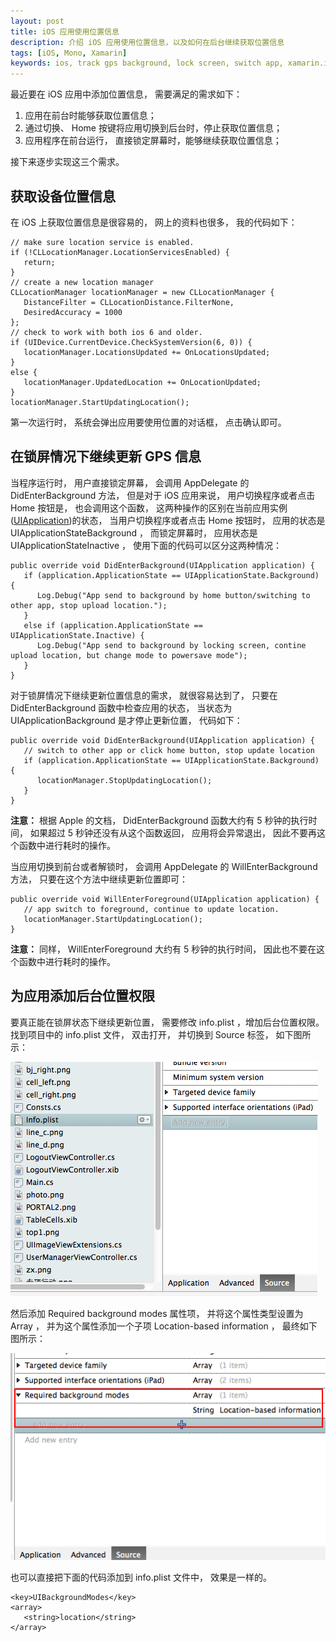 ```yaml
---
layout: post
title: iOS 应用使用位置信息
description: 介绍 iOS 应用使用位置信息，以及如何在后台继续获取位置信息
tags: [iOS, Mono, Xamarin]
keywords: ios, track gps background, lock screen, switch app, xamarin.ios, monotouch
---
```


最近要在 iOS 应用中添加位置信息， 需要满足的需求如下：

1. 应用在前台时能够获取位置信息；
2. 通过切换、 Home 按键将应用切换到后台时，停止获取位置信息；
3. 应用程序在前台运行， 直接锁定屏幕时，能够继续获取位置信息；

接下来逐步实现这三个需求。

## 获取设备位置信息

在 iOS 上获取位置信息是很容易的， 网上的资料也很多， 我的代码如下：

    // make sure location service is enabled.
    if (!CLLocationManager.LocationServicesEnabled) {
       return;
    }
    // create a new location manager
    CLLocationManager locationManager = new CLLocationManager {
       DistanceFilter = CLLocationDistance.FilterNone,
       DesiredAccuracy = 1000
    };
    // check to work with both ios 6 and older.
    if (UIDevice.CurrentDevice.CheckSystemVersion(6, 0)) {
       locationManager.LocationsUpdated += OnLocationsUpdated;
    }
    else {
       locationManager.UpdatedLocation += OnLocationUpdated;
    }
    locationManager.StartUpdatingLocation();

第一次运行时， 系统会弹出应用要使用位置的对话框， 点击确认即可。

## 在锁屏情况下继续更新 GPS 信息

当程序运行时， 用户直接锁定屏幕， 会调用 AppDelegate 的 DidEnterBackground 方法， 但是对于 iOS 应用来说， 用户切换程序或者点击 Home 按钮是， 也会调用这个函数， 这两种操作的区别在当前应用实例([UIApplication](https://developer.apple.com/library/ios/#documentation/uikit/reference/UIApplication_Class/Reference/Reference.html#//apple_ref/doc/c_ref/UIApplication))的状态， 当用户切换程序或者点击 Home 按钮时， 应用的状态是 UIApplicationStateBackground ， 而锁定屏幕时， 应用状态是 UIApplicationStateInactive ， 使用下面的代码可以区分这两种情况：

    public override void DidEnterBackground(UIApplication application) {
       if (application.ApplicationState == UIApplicationState.Background) {
          Log.Debug("App send to background by home button/switching to other app, stop upload location.");
       }
       else if (application.ApplicationState == UIApplicationState.Inactive) {
          Log.Debug("App send to background by locking screen, contine upload location, but change mode to powersave mode");
       }
    }

对于锁屏情况下继续更新位置信息的需求， 就很容易达到了， 只要在 DidEnterBackground 函数中检查应用的状态， 当状态为 UIApplicationBackground 是才停止更新位置， 代码如下：

    public override void DidEnterBackground(UIApplication application) {
       // switch to other app or click home button, stop update location
       if (application.ApplicationState == UIApplicationState.Background) {
          locationManager.StopUpdatingLocation();
       }
    }

**注意：** 根据 Apple 的文档， DidEnterBackground 函数大约有 5 秒钟的执行时间， 如果超过 5 秒钟还没有从这个函数返回， 应用将会异常退出， 因此不要再这个函数中进行耗时的操作。 

当应用切换到前台或者解锁时， 会调用 AppDelegate 的 WillEnterBackground 方法， 只要在这个方法中继续更新位置即可：

    public override void WillEnterForeground(UIApplication application) {
       // app switch to foreground, continue to update location.
       locationManager.StartUpdatingLocation();
    }

**注意：** 同样， WillEnterForeground 大约有 5 秒钟的执行时间， 因此也不要在这个函数中进行耗时的操作。

## 为应用添加后台位置权限

要真正能在锁屏状态下继续更新位置， 需要修改 info.plist ，增加后台位置权限。 找到项目中的 info.plist 文件， 双击打开， 并切换到 Source 标签， 如下图所示：

![info.plist file in project](/assets/post-images/open-info-plist-file.png)

然后添加 Required background modes 属性项， 并将这个属性类型设置为 Array ， 并为这个属性添加一个子项 Location-based information ， 最终如下图所示：

![add location based info](/assets/post-images/add-location-based-info.png)

也可以直接把下面的代码添加到 info.plist 文件中， 效果是一样的。

    <key>UIBackgroundModes</key>
    <array>
       <string>location</string>
    </array>
